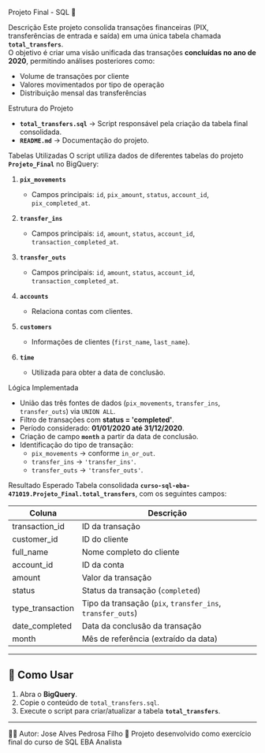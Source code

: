 Projeto Final - SQL 🚀

Descrição
Este projeto consolida transações financeiras (PIX, transferências de entrada e saída) em uma única tabela chamada **`total_transfers`**.  
O objetivo é criar uma visão unificada das transações **concluídas no ano de 2020**, permitindo análises posteriores como:  
- Volume de transações por cliente  
- Valores movimentados por tipo de operação  
- Distribuição mensal das transferências  

Estrutura do Projeto
- **`total_transfers.sql`** → Script responsável pela criação da tabela final consolidada.  
- **`README.md`** → Documentação do projeto.  

Tabelas Utilizadas
O script utiliza dados de diferentes tabelas do projeto **`Projeto_Final`** no BigQuery:

1. **`pix_movements`**
   - Campos principais: `id`, `pix_amount`, `status`, `account_id`, `pix_completed_at`.

2. **`transfer_ins`**
   - Campos principais: `id`, `amount`, `status`, `account_id`, `transaction_completed_at`.

3. **`transfer_outs`**
   - Campos principais: `id`, `amount`, `status`, `account_id`, `transaction_completed_at`.

4. **`accounts`**
   - Relaciona contas com clientes.

5. **`customers`**
   - Informações de clientes (`first_name`, `last_name`).

6. **`time`**
   - Utilizada para obter a data de conclusão.

Lógica Implementada
- União das três fontes de dados (`pix_movements`, `transfer_ins`, `transfer_outs`) via `UNION ALL`.
- Filtro de transações com **status = 'completed'**.  
- Período considerado: **01/01/2020 até 31/12/2020**.  
- Criação de campo **`month`** a partir da data de conclusão.  
- Identificação do tipo de transação:
  - `pix_movements` → conforme `in_or_out`.  
  - `transfer_ins` → `'transfer_ins'`.  
  - `transfer_outs` → `'transfer_outs'`.  

Resultado Esperado
Tabela consolidada **`curso-sql-eba-471019.Projeto_Final.total_transfers`**, com os seguintes campos:

| Coluna           | Descrição                                  |
|------------------|---------------------------------------------|
| transaction_id   | ID da transação                             |
| customer_id      | ID do cliente                               |
| full_name        | Nome completo do cliente                    |
| account_id       | ID da conta                                 |
| amount           | Valor da transação                          |
| status           | Status da transação (`completed`)           |
| type_transaction | Tipo da transação (`pix`, `transfer_ins`, `transfer_outs`) |
| date_completed   | Data da conclusão da transação              |
| month            | Mês de referência (extraído da data)        |

---

## 🚀 Como Usar
1. Abra o **BigQuery**.  
2. Copie o conteúdo de `total_transfers.sql`.  
3. Execute o script para criar/atualizar a tabela **`total_transfers`**.  

---

👨‍💻 Autor: Jose Alves Pedrosa Filho 
📅 Projeto desenvolvido como exercício final do curso de SQL EBA Analista 
